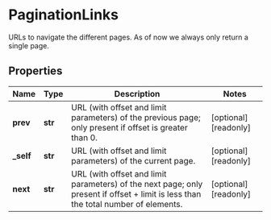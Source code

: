 # PaginationLinks

URLs to navigate the different pages. As of now we always only return a single page. 
## Properties
| Name | Type | Description | Notes |
| ------------ | ------------- | ------------- | ------------- |
| **prev** | **str** | URL (with offset and limit parameters) of the previous page; only present if offset is greater than 0.  | [optional] [readonly]  |
| **_self** | **str** | URL (with offset and limit parameters) of the current page.  | [optional] [readonly]  |
| **next** | **str** | URL (with offset and limit parameters) of the next page; only present if offset + limit is less than the total number of elements.  | [optional] [readonly]  |


